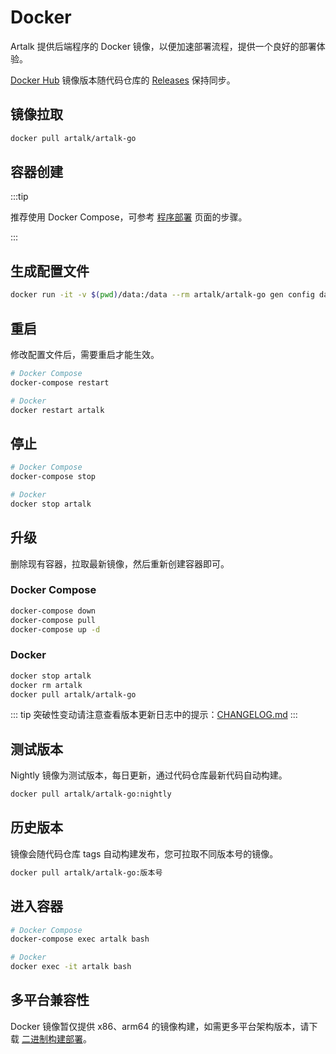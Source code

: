 # Docker

Artalk 提供后端程序的 Docker 镜像，以便加速部署流程，提供一个良好的部署体验。

[Docker Hub](https://hub.docker.com/r/artalk/artalk-go) 镜像版本随代码仓库的 [Releases](https://github.com/ArtalkJS/Artalk/releases) 保持同步。

## 镜像拉取

```bash
docker pull artalk/artalk-go
```

## 容器创建

:::tip

推荐使用 Docker Compose，可参考 [程序部署](../deploy) 页面的步骤。

:::

## 生成配置文件

```bash
docker run -it -v $(pwd)/data:/data --rm artalk/artalk-go gen config data/artalk.yml
```

## 重启

修改配置文件后，需要重启才能生效。

```bash
# Docker Compose
docker-compose restart

# Docker
docker restart artalk
```

## 停止

```bash
# Docker Compose
docker-compose stop

# Docker
docker stop artalk
```

## 升级

删除现有容器，拉取最新镜像，然后重新创建容器即可。

### Docker Compose

```bash
docker-compose down
docker-compose pull
docker-compose up -d
```

### Docker

```bash
docker stop artalk
docker rm artalk
docker pull artalk/artalk-go
```

::: tip
突破性变动请注意查看版本更新日志中的提示：[CHANGELOG.md](https://github.com/ArtalkJS/Artalk/blob/master/CHANGELOG.md)
:::

## 测试版本

Nightly 镜像为测试版本，每日更新，通过代码仓库最新代码自动构建。

```bash
docker pull artalk/artalk-go:nightly
```

## 历史版本

镜像会随代码仓库 tags 自动构建发布，您可拉取不同版本号的镜像。

```bash
docker pull artalk/artalk-go:版本号
```

## 进入容器

```bash
# Docker Compose
docker-compose exec artalk bash

# Docker
docker exec -it artalk bash
```

## 多平台兼容性

Docker 镜像暂仅提供 x86、arm64 的镜像构建，如需更多平台架构版本，请下载 [二进制构建部署](../deploy.md#普通方式部署)。
